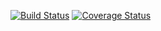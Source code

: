 [![Build Status](https://travis-ci.org/gsmirnoff/marketing.svg?branch=master)](https://travis-ci.org/gsmirnoff/marketing)
[![Coverage Status](https://coveralls.io/repos/gsmirnoff/marketing/badge.png?branch=master)](https://coveralls.io/r/gsmirnoff/marketing?branch=master)
